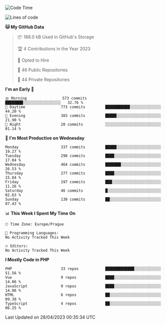 <!--START_SECTION:waka-->
![Code Time](http://img.shields.io/badge/Code%20Time-1%2C583%20hrs%2058%20mins-blue)

![Lines of code](https://img.shields.io/badge/From%20Hello%20World%20I%27ve%20Written-648.4%20thousand%20lines%20of%20code-blue)

**🐱 My GitHub Data** 

> 📦 188.0 kB Used in GitHub's Storage 
 > 
> 🏆 4 Contributions in the Year 2023
 > 
> 💼 Opted to Hire
 > 
> 📜 46 Public Repositories 
 > 
> 🔑 44 Private Repositories 
 > 
**I'm an Early 🐤** 

```text
🌞 Morning                573 commits         ████████░░░░░░░░░░░░░░░░░   32.76 % 
🌆 Daytime                773 commits         ███████████░░░░░░░░░░░░░░   44.20 % 
🌃 Evening                383 commits         █████░░░░░░░░░░░░░░░░░░░░   21.90 % 
🌙 Night                  20 commits          ░░░░░░░░░░░░░░░░░░░░░░░░░   01.14 % 
```
📅 **I'm Most Productive on Wednesday** 

```text
Monday                   337 commits         █████░░░░░░░░░░░░░░░░░░░░   19.27 % 
Tuesday                  298 commits         ████░░░░░░░░░░░░░░░░░░░░░   17.04 % 
Wednesday                464 commits         ███████░░░░░░░░░░░░░░░░░░   26.53 % 
Thursday                 277 commits         ████░░░░░░░░░░░░░░░░░░░░░   15.84 % 
Friday                   197 commits         ███░░░░░░░░░░░░░░░░░░░░░░   11.26 % 
Saturday                 46 commits          █░░░░░░░░░░░░░░░░░░░░░░░░   02.63 % 
Sunday                   130 commits         ██░░░░░░░░░░░░░░░░░░░░░░░   07.43 % 
```


📊 **This Week I Spent My Time On** 

```text
🕑︎ Time Zone: Europe/Prague

💬 Programming Languages: 
No Activity Tracked This Week

🔥 Editors: 
No Activity Tracked This Week
```

**I Mostly Code in PHP** 

```text
PHP                      33 repos            █████████████░░░░░░░░░░░░   51.56 % 
Vue                      9 repos             ████░░░░░░░░░░░░░░░░░░░░░   14.06 % 
JavaScript               9 repos             ████░░░░░░░░░░░░░░░░░░░░░   14.06 % 
HTML                     6 repos             ██░░░░░░░░░░░░░░░░░░░░░░░   09.38 % 
TypeScript               4 repos             ██░░░░░░░░░░░░░░░░░░░░░░░   06.25 % 
```




 Last Updated on 28/04/2023 00:35:34 UTC
<!--END_SECTION:waka-->
<!--
**AlexKratky/AlexKratky** is a ✨ _special_ ✨ repository because its `README.md` (this file) appears on your GitHub profile.

Here are some ideas to get you started:

- 🔭 I’m currently working on ...
- 🌱 I’m currently learning ...
- 👯 I’m looking to collaborate on ...
- 🤔 I’m looking for help with ...
- 💬 Ask me about ...
- 📫 How to reach me: ...
- 😄 Pronouns: ...
- ⚡ Fun fact: ...
-->

